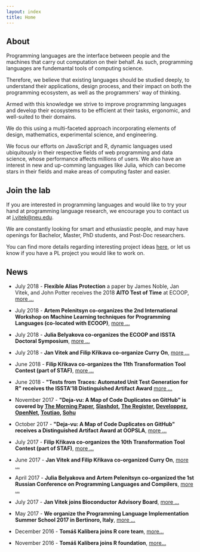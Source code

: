 ```yaml
---
layout: index
title: Home
---
```


## About

Programming languages are the interface between people and the machines that
carry out computation on their behalf. As such, programming languages are
fundemantal tools of computing science. 

Therefore, we believe that existing languages should be studied deeply, to
understand their applications, design process, and their impact on both the
programming ecosystem, as well as the programmers' way of thinking. 

Armed with this knowledge we strive to improve programming languages and
develop their ecosystems to be efficient at their tasks, ergonomic, and
well-suited to their domains. 

We do this using a multi-faceted approach incorporating elements of design,
mathematics, experimental science, and engineering.

We focus our efforts on JavaScript and R, dynamic languages used ubiquitously
in their respective fields of web programming and data science, whose
performance affects millions of users. We also have an interest in new and
up-comming languages like Julia, which can become stars in their fields and
make areas of computing faster and easier.

## Join the lab

If you are interested in programming languages and would like to try your hand
at programming language research, we encourage you to contact us at
[j.vitek@neu.edu](mailto:j.vitek@neu.edu).

We are constantly looking for smart and ethusiastic people, and may have
openings for Bachelor, Master, PhD students, and Post-Doc researchers.

You can find more details regarding interesting project ideas
[here](student-projects.html), or let us know if you have a PL project you
would like to work on.

## News

<!-- 2019 -->

<!--
- April 2019 - 
  **Jan Vitek, Paley Li, Ryan Culpepper, and Artem Pelenitsyn co-organize ETAPS 2019**,
  [more ...](https://conf.researchr.org/committee/etaps-2019/etaps-2019-organizing-committee/)
-->

<!-- 2018 -->

<!--
- November 2018 - 
  **Guido Chari co-organizes META'18 : Workshop on Meta-Programming Techniques and Reflection (part of SPLASH)**,
  [more ...](https://2018.splashcon.org/track/meta-2018/)

- November 2018 - 
  **Jan Vitek, Filip Křikava, Paley Li, and Konrad Siek co-organize SPLASH**,
  [more ...](https://2018.splashcon.org/committee/splash-2018-organizing-committee)
  -->

- July 2018 - 
  **Flexible Alias Protection** a paper by James Noble, Jan Vitek, and John Potter receives the 2018 **AITO Test of Time** at ECOOP,
  [more ...](http://www.aito.org/ToT/2018.html)

- July 2018 - 
  **Artem Pelenitsyn co-organizes the 2nd International Workshop on Machine Learning techniques for Programming Languages (co-located with ECOOP)**,
  [more ...](https://conf.researchr.org/track/ecoop-issta-2018/ML4PL-2018-papers/)

- July 2018 -
  **Julia Belyakova co-organizes the ECOOP and ISSTA Doctoral Symposium**,
  [more ...](https://conf.researchr.org/track/ecoop-issta-2018/ecoop-issta-2018-doctoral-symposium/)

- July 2018 -
  **Jan Vitek and Filip Křikava co-organize Curry On**,
  [more ...](http://curry-on.org/2018/)

- June 2018 - 
  **Filip Křikava co-organizes the 11th Transformation Tool Contest (part of STAF)**,
  [more ...](https://www.transformation-tool-contest.eu/)

- June 2018 - 
  **"Tests from Traces: Automated Unit Test Generation for R" receives the ISSTA'18 Distinguished Artifact Award**
  [more ...](https://twitter.com/i/web/status/1008868048638377984) 

- November 2017 - 
  **"Deja-vu: A Map of Code Duplicates on GitHub" is covered by 
  [The Morning Paper](https://blog.acolyer.org/2017/11/20/dejavu-a-map-of-code-duplicates-on-github/), 
  [Slashdot](https://developers.slashdot.org/story/17/11/23/2352233/more-than-half-of-github-is-duplicate-code-researchers-find), 
  [The Register](https://www.theregister.co.uk/2017/11/21/github_duplicate_code/), 
  [Developpez](https://www.developpez.com/actu/175363/GitHub-des-chercheurs-estiment-que-plus-de-la-moitie-des-codes-ecrits-en-Java-Python-C-Cplusplus-et-JavaScript-sont-dupliques/), 
  [OpenNet](https://www.opennet.ru/opennews/art.shtml?num=47596),
  [Toutiao](https://www.toutiao.com/a6491879685222302221/), 
  [Sohu](http://www.sohu.com/a/206363660_114760)**

- October 2017 -
  **"Deja-vu: A Map of Code Duplicates on GitHub" receives a Distinguished Artifact Award at OOPSLA**,
  [more ...](http://mondego.ics.uci.edu/projects/dejavu/)

- July 2017 - 
  **Filip Křikava co-organizes the 10th Transformation Tool Contest (part of STAF)**,
  [more ...](https://www.transformation-tool-contest.eu/2017/)

- June 2017 -
  **Jan Vitek and Filip Křikava co-organized Curry On**,
  [more ...](http://curry-on.org/2018/)

- April 2017 -
  **Julia Belyakova and Artem Pelenitsyn co-organized the 1st Russian Conference on Programming Languages and Compilers**,
  [more ...](http://plc.sfedu.ru/)

- July 2017 -
  **Jan Vitek joins Bioconductor Advisory Board**,
  [more ...](https://www.bioconductor.org/about/advisory-board/)

- May 2017 - 
  **We organize the Programming Language Implementation Summer School 2017 in Bertinoro, Italy**,
  [more ...](https://prl-prg-ss.github.io.)

<!-- 2016 -->

- December 2016 - 
  **Tomáš Kalibera joins R core team**,
  [more...](https://stat.ethz.ch/pipermail/r-announce/2016/000610.html) 

- November 2016 - 
  **Tomáš Kalibera joins R foundation**,
  [more...](https://stat.ethz.ch/pipermail/r-announce/2016/000609.html) 
